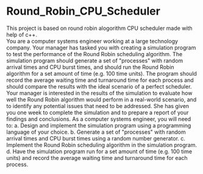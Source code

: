 # Round_Robin_CPU_Scheduler
This project is based on round robin alogorithm CPU scheduler made with help of c++.  
You are a computer systems engineer working at a large technology company. Your manager has tasked you with creating a simulation program to test the performance of the Round Robin scheduling algorithm. The simulation program should generate a set of "processes" with random arrival times and CPU burst times, and should run the Round Robin algorithm for a set amount of time (e.g. 100 time units). The program should record the average waiting time and turnaround time for each process and should compare the results with the ideal scenario of a perfect scheduler.  Your manager is interested in the results of the simulation to evaluate how well the Round Robin algorithm would perform in a real-world scenario, and to identify any potential issues that need to be addressed. She has given you one week to complete the simulation and to prepare a report of your findings and conclusions. As a computer systems engineer, you will need to: 
a. Design and implement the simulation program using a programming language of your choice.
b. Generate a set of "processes" with random arrival times and CPU burst times using a random number generator. 
c. Implement the Round Robin scheduling algorithm in the simulation program. 
d. Have the simulation program run for a set amount of time (e.g. 100 time units) and record the average waiting time and turnaround time for each process.  


